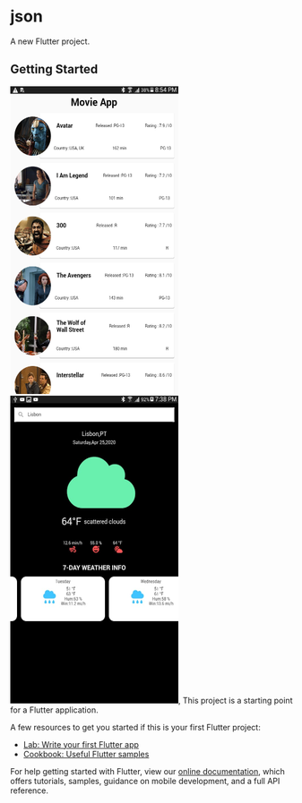 # json

A new Flutter project.

## Getting Started
<img src="https://raw.githubusercontent.com/vipuluthaiah/Movie-App-Flutter/master/assets/Screenshot_2020-04-15-20-54-14.png" width="300" height="550">
<img src="https://github.com/vipuluthaiah/Weather-App-Flutter/blob/master/weather/ss/WhatsApp%20Image%202020-04-25%20at%207.40.37%20PM.jpeg" width="300" height="550">,
This project is a starting point for a Flutter application.

A few resources to get you started if this is your first Flutter project:

- [Lab: Write your first Flutter app](https://flutter.dev/docs/get-started/codelab)
- [Cookbook: Useful Flutter samples](https://flutter.dev/docs/cookbook)

For help getting started with Flutter, view our
[online documentation](https://flutter.dev/docs), which offers tutorials,
samples, guidance on mobile development, and a full API reference.
